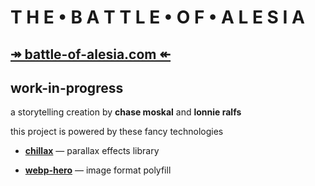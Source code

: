 
T H E • B A T T L E • O F • A L E S I A
=======================================

## [↠ battle-of-alesia.com ↞](https://battle-of-alesia.com)
## work-in-progress

a storytelling creation by **chase moskal** and **lonnie ralfs**

this project is powered by these fancy technologies

- [**chillax**](https://github.com/chase-moskal/chillax) — parallax effects library

- [**webp-hero**](https://github.com/chase-moskal/webp-hero) — image format polyfill
